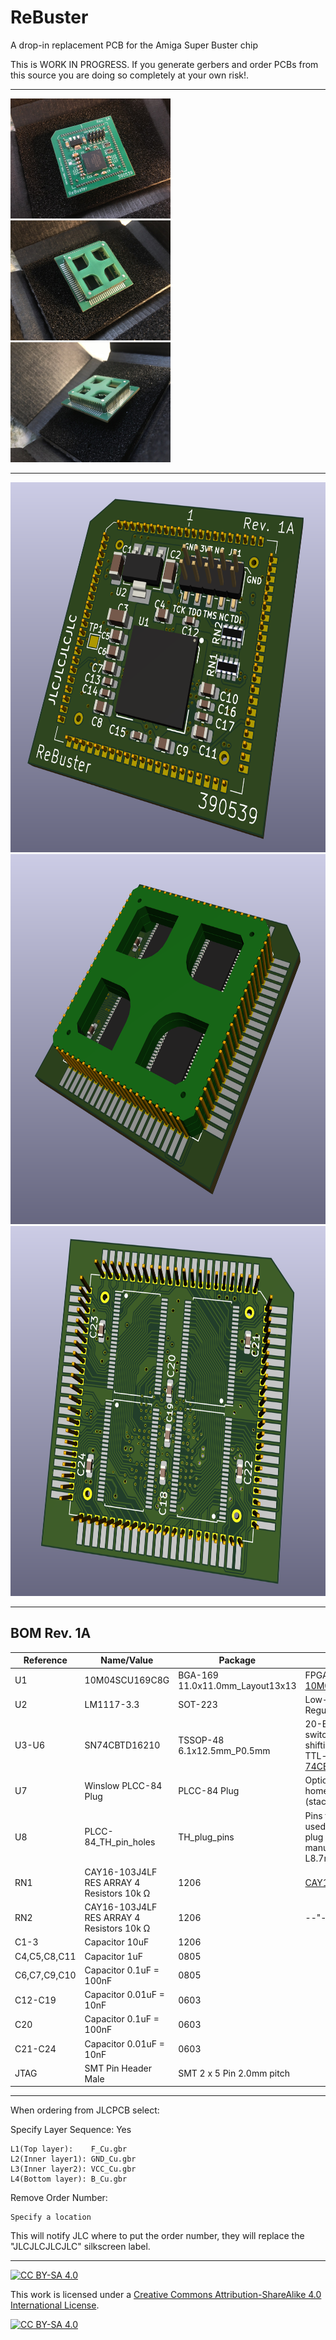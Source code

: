 # ReBuster
A drop-in replacement PCB for the Amiga Super Buster chip

This is WORK IN PROGRESS. If you generate gerbers and order PCBs from this source you are doing so completely at your own risk!.

***

<a href="images/ReBuster_pic1.jpg">
<img src="images/ReBuster_pic1.jpg" width="256" height="192">
</a>
<a href="images/ReBuster_pic2.jpg">
<img src="images/ReBuster_pic2.jpg" width="256" height="192">
</a>
<a href="images/ReBuster_pic3.jpg">
<img src="images/ReBuster_pic3.jpg" width="256" height="192">
</a>

***

<a href="images/ReBuster_screenshot_pic1.png">
<img src="images/ReBuster_screenshot_pic1.png" width="688" height="592">
</a>
<br />
<a href="images/ReBuster_screenshot_pic2.png">
<img src="images/ReBuster_screenshot_pic2.png" width="688" height="592">
</a>
<br />
<a href="images/ReBuster_screenshot_pic3.png">
<img src="images/ReBuster_screenshot_pic3.png" width="688" height="592">
</a>

***

BOM Rev. 1A
---------
Reference  | Name/Value   | Package | Notes
-|-|-|-|
U1 | 10M04SCU169C8G | BGA-169 11.0x11.0mm_Layout13x13 | FPGA Intel MAX 10 [10M04SCU169C8G](https://www.mouser.com/ProductDetail/989-10M04SCU169C8G)
U2 | LM1117-3.3 | SOT-223 | Low-Dropout Linear Regulator 3.3 Volt
U3-U6 | SN74CBTD16210 | TSSOP-48 6.1x12.5mm_P0.5mm | 20-BIT FET Bus switch with level shifting, high-speed TTL-compatible. [74CBTD16210DGGR](https://www.mouser.com/ProductDetail/595-74CBTD16210DGGR)
U7 | Winslow PLCC-84 Plug | PLCC-84 Plug | Optionally use a home made plug (stacked PCBs)
U8 | PLCC-84_TH_pin_holes | TH_plug_pins | Pins that could be used with the DIY-plug PCBs rev1d for manual fitting, L8.7mm [Aliexpress](https://www.aliexpress.com/item/32893608810.html).
RN1 | CAY16-103J4LF RES ARRAY 4 Resistors 10k Ω | 1206 | [CAY16-103J4LF](https://www.mouser.com/ProductDetail/652-CAY16-103J4LF)
RN2 | CAY16-103J4LF RES ARRAY 4 Resistors 10k Ω | 1206 | --"--
C1-3 | Capacitor 10uF | 1206 | 
C4,C5,C8,C11 | Capacitor 1uF | 0805 | 
C6,C7,C9,C10 | Capacitor 0.1uF = 100nF | 0805 | 
C12-C19 | Capacitor 0.01uF = 10nF | 0603 |
C20 | Capacitor 0.1uF = 100nF | 0603 |
C21-C24 | Capacitor 0.01uF = 10nF | 0603 |
JTAG | SMT Pin Header Male | SMT 2 x 5 Pin 2.0mm pitch |

***

When ordering from JLCPCB select:

Specify Layer Sequence: Yes

    L1(Top layer):    F_Cu.gbr
    L2(Inner layer1): GND_Cu.gbr
    L3(Inner layer2): VCC_Cu.gbr
    L4(Bottom layer): B_Cu.gbr

Remove Order Number: 

    Specify a location

This will notify JLC where to put the order number, they will replace the "JLCJLCJLCJLC" silkscreen label.

***

[![CC BY-SA 4.0][cc-by-sa-shield]][cc-by-sa]

This work is licensed under a
[Creative Commons Attribution-ShareAlike 4.0 International License][cc-by-sa].

[![CC BY-SA 4.0][cc-by-sa-image]][cc-by-sa]

[cc-by-sa]: http://creativecommons.org/licenses/by-sa/4.0/
[cc-by-sa-image]: https://licensebuttons.net/l/by-sa/4.0/88x31.png
[cc-by-sa-shield]: https://img.shields.io/badge/License-CC%20BY--SA%204.0-lightgrey.svg
